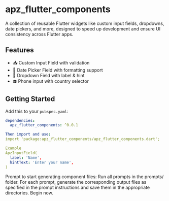 # apz_flutter_components

A collection of reusable Flutter widgets like custom input fields, dropdowns, date pickers, and more, designed to speed up development and ensure UI consistency across Flutter apps.

## Features

- 📥 Custom Input Field with validation
- 📆 Date Picker Field with formatting support
- 🔽 Dropdown Field with label & hint
- ☎️ Phone input with country selector

## Getting Started

Add this to your `pubspec.yaml`:

```yaml
dependencies:
  apz_flutter_components: ^0.0.1

Then import and use:
import 'package:apz_flutter_components/apz_flutter_components.dart';

Example
ApzInputField(
  label: 'Name',
  hintText: 'Enter your name',
)
```

Prompt to start generating component files:
Run all prompts in the prompts/ folder. For each prompt, generate the corresponding output files as specified in the prompt instructions and save them in the appropriate directories. Begin now.